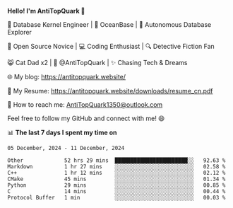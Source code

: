 
**Hello! I'm AntiTopQuark 👋**

🔧 Database Kernel Engineer | 🌊 OceanBase | 🤖 Autonomous Database Explorer

🌱 Open Source Novice | 💻 Coding Enthusiast | 🔍 Detective Fiction Fan

😸 Cat Dad x2 | 🎉 @AntiTopQuark | ✨ Chasing Tech & Dreams

🌐 My blog: https://antitopquark.website/

📄 My Resume: https://antitopquark.website/downloads/resume_cn.pdf

📧 How to reach me: AntiTopQuark1350@outlook.com

Feel free to follow my GitHub and connect with me! 😄

📊 **The last 7 days I spent my time on** 

<!--START_SECTION:waka-->
```text
05 December, 2024 - 11 December, 2024

Other             52 hrs 29 mins  ███████████████████████░░   92.63 % 
Markdown          1 hr 27 mins    ░░░░░░░░░░░░░░░░░░░░░░░░░   02.58 % 
C++               1 hr 12 mins    ░░░░░░░░░░░░░░░░░░░░░░░░░   02.12 % 
CMake             45 mins         ░░░░░░░░░░░░░░░░░░░░░░░░░   01.34 % 
Python            29 mins         ░░░░░░░░░░░░░░░░░░░░░░░░░   00.85 % 
C                 14 mins         ░░░░░░░░░░░░░░░░░░░░░░░░░   00.44 % 
Protocol Buffer   1 min           ░░░░░░░░░░░░░░░░░░░░░░░░░   00.03 %
```
<!--END_SECTION:waka-->


